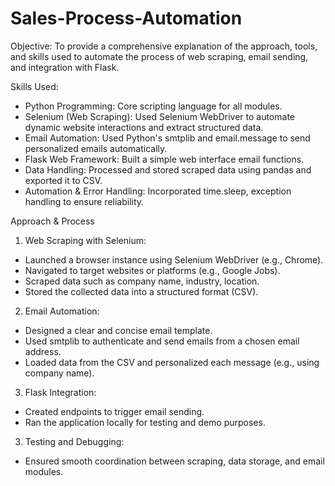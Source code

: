 # Sales-Process-Automation

Objective:
To provide a comprehensive explanation of the approach, tools, and skills used to automate the process of web scraping, email sending, and integration with Flask.

Skills Used:
- Python Programming: Core scripting language for all modules.
- Selenium (Web Scraping): Used Selenium WebDriver to automate dynamic website interactions and extract structured data.
- Email Automation: Used Python's smtplib and email.message to send personalized emails automatically.
- Flask Web Framework: Built a simple web interface email functions.
- Data Handling: Processed and stored scraped data using pandas and exported it to CSV.
- Automation & Error Handling: Incorporated time.sleep, exception handling to ensure reliability.

Approach & Process

1. Web Scraping with Selenium:
 
- Launched a browser instance using Selenium WebDriver (e.g., Chrome).
- Navigated to target websites or platforms (e.g., Google Jobs).
- Scraped data such as company name, industry, location.
- Stored the collected data into a structured format (CSV).

2. Email Automation:

- Designed a clear and concise email template.
- Used smtplib to authenticate and send emails from a chosen email address.
- Loaded data from the CSV and personalized each message (e.g., using company name).

3. Flask Integration:

- Created endpoints to trigger email sending.
- Ran the application locally for testing and demo purposes.

3. Testing and Debugging: 

- Ensured smooth coordination between scraping, data storage, and email modules.
